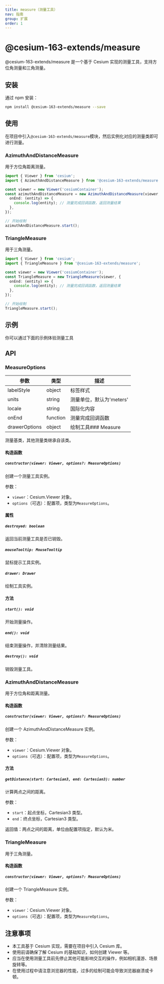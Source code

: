 ```yaml
---
title: measure（测量工具）
nav: 指南
group: 扩展
order: 1
---
```


# @cesium-163-extends/measure

@cesium-163-extends/measure 是一个基于 Cesium 实现的测量工具，支持方位角测量和三角测量。

## 安装

通过 npm 安装：

```bash
npm install @cesium-163-extends/measure --save
```

## 使用

在项目中引入`@cesium-163-extends/measure`模块，然后实例化对应的测量类即可进行测量。

### AzimuthAndDistanceMeasure

用于方位角距离测量。

```typescript
import { Viewer } from 'cesium';
import { AzimuthAndDistanceMeasure } from '@cesium-163-extends/measure';

const viewer = new Viewer('cesiumContainer');
const azimuthAndDistanceMeasure = new AzimuthAndDistanceMeasure(viewer, {
  onEnd: (entity) => {
    console.log(entity); // 测量完成回调函数，返回测量结果
  },
});

// 开始绘制
azimuthAndDistanceMeasure.start();
```

### TriangleMeasure

用于三角测量。

```typescript
import { Viewer } from 'cesium';
import { TriangleMeasure } from '@cesium-163-extends/measure';

const viewer = new Viewer('cesiumContainer');
const TriangleMeasure = new TriangleMeasure(viewer, {
  onEnd: (entity) => {
    console.log(entity); // 测量完成回调函数，返回测量结果
  },
});

// 开始绘制
TriangleMeasure.start();
```

## 示例

你可以通过下面的示例体验测量工具

<code src="@/components/Map/measure/index.tsx"></code>

## API

### MeasureOptions

| 参数          | 类型     | 描述                     |
| ------------- | -------- | ------------------------ |
| labelStyle    | object   | 标签样式                 |
| units         | string   | 测量单位，默认为'meters' |
| locale        | string   | 国际化内容               |
| onEnd         | function | 测量完成回调函数         |
| drawerOptions | object   | 绘制工具### Measure      |

测量基类，其他测量类继承自该类。

#### 构造函数

##### `constructor(viewer: Viewer, options?: MeasureOptions)`

创建一个测量工具实例。

参数：

- `viewer`：Cesium.Viewer 对象。
- `options`（可选）：配置项，类型为`MeasureOptions`。

#### 属性

##### `destroyed: boolean`

返回当前测量工具是否已销毁。

##### `mouseTooltip: MouseTooltip`

鼠标提示工具实例。

##### `drawer: Drawer`

绘制工具实例。

#### 方法

##### `start(): void`

开始测量操作。

##### `end(): void`

结束测量操作，并清除测量结果。

##### `destroy(): void`

销毁测量工具。

### AzimuthAndDistanceMeasure

用于方位角和距离测量。

#### 构造函数

##### `constructor(viewer: Viewer, options?: MeasureOptions)`

创建一个 AzimuthAndDistanceMeasure 实例。

参数：

- `viewer`：Cesium.Viewer 对象。
- `options`（可选）：配置项，类型为`MeasureOptions`。

#### 方法

##### `getDistance(start: Cartesian3, end: Cartesian3): number`

计算两点之间的距离。

参数：

- `start`：起点坐标，Cartesian3 类型。
- `end`：终点坐标，Cartesian3 类型。

返回值：两点之间的距离，单位由配置项指定，默认为米。

### TriangleMeasure

用于三角测量。

#### 构造函数

##### `constructor(viewer: Viewer, options?: MeasureOptions)`

创建一个 TriangleMeasure 实例。

参数：

- `viewer`：Cesium.Viewer 对象。
- `options`（可选）：配置项，类型为`MeasureOptions`。

## 注意事项

- 本工具基于 Cesium 实现，需要在项目中引入 Cesium 库。
- 使用前请确保了解 Cesium 的基础知识，如何创建 Viewer 等。
- 应当在使用测量工具前先停止其他可能影响交互的操作，例如相机漫游、场景旋转等。
- 在使用过程中请注意浏览器的性能，过多的绘制可能会导致浏览器崩溃或卡顿。
